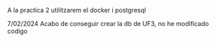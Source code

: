 A la practica 2 utilitzarem el docker i postgresql

7/02/2024
Acabo de conseguir crear la db de UF3, no he modificado codigo